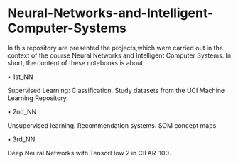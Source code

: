 # Neural-Networks-and-Intelligent-Computer-Systems
In this repository are presented the projects,which were carried out in the context of the course
Neural Networks and Intelligent Computer Systems.
In short, the content of these notebooks is about:

•	1st_NN 

  Supervised Learning: Classification. Study datasets from the UCI Machine Learning Repository
  
•	2nd_NN

  Unsupervised learning. Recommendation systems. SOM concept maps
  
•	3rd_NN

  Deep Neural Networks with TensorFlow 2 in CIFAR-100.



